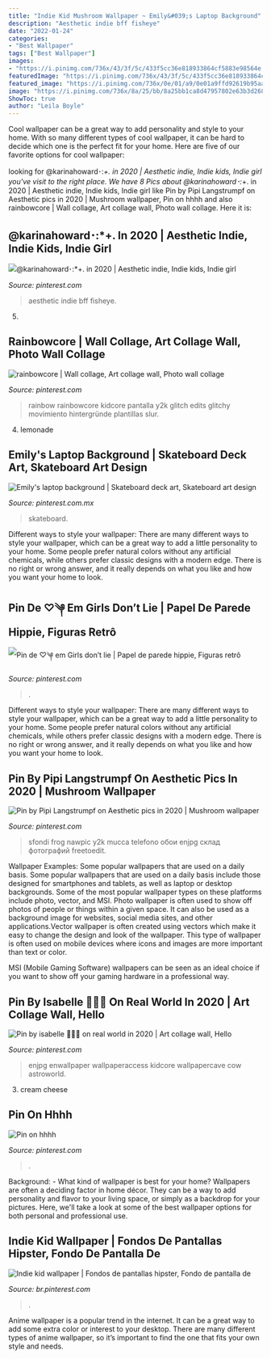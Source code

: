 ```yaml
---
title: "Indie Kid Mushroom Wallpaper ~ Emily&#039;s Laptop Background"
description: "Aesthetic indie bff fisheye"
date: "2022-01-24"
categories:
- "Best Wallpaper"
tags: ["Best Wallpaper"]
images:
- "https://i.pinimg.com/736x/43/3f/5c/433f5cc36e818933864cf5883e98564e.jpg"
featuredImage: "https://i.pinimg.com/736x/43/3f/5c/433f5cc36e818933864cf5883e98564e.jpg"
featured_image: "https://i.pinimg.com/736x/0e/01/a9/0e01a9ffd92619b95aa36b3514a1ce80.jpg"
image: "https://i.pinimg.com/736x/8a/25/bb/8a25bb1ca8d47957802e63b3d268859f.jpg"
ShowToc: true
author: "Leila Boyle"
---
```



Cool wallpaper can be a great way to add personality and style to your home. With so many different types of cool wallpaper, it can be hard to decide which one is the perfect fit for your home. Here are five of our favorite options for cool wallpaper: 

	

		
looking for @karinahoward･:*+. in 2020 | Aesthetic indie, Indie kids, Indie girl you've visit to the right place. We have 8 Pics about @karinahoward･:*+. in 2020 | Aesthetic indie, Indie kids, Indie girl like Pin by Pipi Langstrumpf on Aesthetic pics in 2020 | Mushroom wallpaper, Pin on hhhh and also rainbowcore | Wall collage, Art collage wall, Photo wall collage. Here it is:
		
    
## @karinahoward･:*+. In 2020 | Aesthetic Indie, Indie Kids, Indie Girl

<img loading=lazy src="https://i.pinimg.com/736x/97/bd/21/97bd21f94a55b3200ace9d6bd2098ef9.jpg" onerror="this.onerror=null;this.src='https://tse4.mm.bing.net/th?id=OIP.G1nIEE34Yv4gmMrpc7onRAHaNJ&amp;pid=15.1';" alt="@karinahoward･:*+. in 2020 | Aesthetic indie, Indie kids, Indie girl">

_Source: pinterest.com_

>aesthetic indie bff fisheye. 

	

5.

    
## Rainbowcore | Wall Collage, Art Collage Wall, Photo Wall Collage

<img loading=lazy src="https://i.pinimg.com/736x/51/b7/d7/51b7d71e2469f9a0d63b42ca5442629d.jpg" onerror="this.onerror=null;this.src='https://tse3.mm.bing.net/th?id=OIP.r0_twPPgSvs_nb45G0M-gAHaG5&amp;pid=15.1';" alt="rainbowcore | Wall collage, Art collage wall, Photo wall collage">

_Source: pinterest.com_

>rainbow rainbowcore kidcore pantalla y2k glitch edits glitchy movimiento hintergründe plantillas slur. 

	

4. lemonade 

    
## Emily&#039;s Laptop Background | Skateboard Deck Art, Skateboard Art Design

<img loading=lazy src="https://i.pinimg.com/736x/8a/25/bb/8a25bb1ca8d47957802e63b3d268859f.jpg" onerror="this.onerror=null;this.src='https://tse2.mm.bing.net/th?id=OIP.j51LtJH7BdrONF7tQrzilwAAAA&amp;pid=15.1';" alt="Emily&#039;s laptop background | Skateboard deck art, Skateboard art design">

_Source: pinterest.com.mx_

>skateboard. 

	

Different ways to style your wallpaper:
There are many different ways to style your wallpaper, which can be a great way to add a little personality to your home. Some people prefer natural colors without any artificial chemicals, while others prefer classic designs with a modern edge. There is no right or wrong answer, and it really depends on what you like and how you want your home to look.

    
## Pin De ♡︎༆ Em Girls Don’t Lie | Papel De Parede Hippie, Figuras Retrô

<img loading=lazy src="https://i.pinimg.com/736x/e1/ca/00/e1ca00a0d6a5bb617ebbe86b45e29849.jpg" onerror="this.onerror=null;this.src='https://tse2.mm.bing.net/th?id=OIP.8qiUtAY16uTyMp8K-8cV3QHaLM&amp;pid=15.1';" alt="Pin de ♡︎༆ em Girls don’t lie | Papel de parede hippie, Figuras retrô">

_Source: pinterest.com_

>. 

	

Different ways to style your wallpaper:
There are many different ways to style your wallpaper, which can be a great way to add a little personality to your home. Some people prefer natural colors without any artificial chemicals, while others prefer classic designs with a modern edge. There is no right or wrong answer, and it really depends on what you like and how you want your home to look.

    
## Pin By Pipi Langstrumpf On Aesthetic Pics In 2020 | Mushroom Wallpaper

<img loading=lazy src="https://i.pinimg.com/736x/0e/01/a9/0e01a9ffd92619b95aa36b3514a1ce80.jpg" onerror="this.onerror=null;this.src='https://tse2.mm.bing.net/th?id=OIP.Wd9ApLJ7Q0visaRanceQWgHaNK&amp;pid=15.1';" alt="Pin by Pipi Langstrumpf on Aesthetic pics in 2020 | Mushroom wallpaper">

_Source: pinterest.com_

>sfondi frog nawpic y2k mucca telefono обои enjpg склад фотографий freetoedit. 

	

Wallpaper Examples: Some popular wallpapers that are used on a daily basis.
Some popular wallpapers that are used on a daily basis include those designed for smartphones and tablets, as well as laptop or desktop backgrounds. Some of the most popular wallpaper types on these platforms include photo, vector, and MSI. 
Photo wallpaper is often used to show off photos of people or things within a given space. It can also be used as a background image for websites, social media sites, and other applications.Vector wallpaper is often created using vectors which make it easy to change the design and look of the wallpaper. This type of wallpaper is often used on mobile devices where icons and images are more important than text or color. 

MSI (Mobile Gaming Software) wallpapers can be seen as an ideal choice if you want to show off your gaming hardware in a professional way.

    
## Pin By Isabelle 🧿🌞🤍 On Real World In 2020 | Art Collage Wall, Hello

<img loading=lazy src="https://i.pinimg.com/736x/70/6d/7c/706d7c8200617910ebf6f84866757c7f.jpg" onerror="this.onerror=null;this.src='https://tse3.mm.bing.net/th?id=OIP.05etnpg67yN9WWdJHZNuyQHaNK&amp;pid=15.1';" alt="Pin by isabelle 🧿🌞🤍 on real world in 2020 | Art collage wall, Hello">

_Source: pinterest.com_

>enjpg enwallpaper wallpaperaccess kidcore wallpapercave cow astroworld. 

	

3. cream cheese 

    
## Pin On Hhhh

<img loading=lazy src="https://i.pinimg.com/736x/5e/1f/ff/5e1fff5ff049dfff49b34a3e71b0592f.jpg" onerror="this.onerror=null;this.src='https://tse1.mm.bing.net/th?id=OIP.JHVGZl3RA6p3kBEkZ3o0twHaNK&amp;pid=15.1';" alt="Pin on hhhh">

_Source: pinterest.com_

>. 

	

Background: - What kind of wallpaper is best for your home?
Wallpapers are often a deciding factor in home décor. They can be a way to add personality and flavor to your living space, or simply as a backdrop for your pictures. Here, we'll take a look at some of the best wallpaper options for both personal and professional use.

    
## Indie Kid Wallpaper | Fondos De Pantallas Hipster, Fondo De Pantalla De

<img loading=lazy src="https://i.pinimg.com/736x/43/3f/5c/433f5cc36e818933864cf5883e98564e.jpg" onerror="this.onerror=null;this.src='https://tse2.mm.bing.net/th?id=OIP.Ipk23qn9gzv-kfYl5mNxWQHaNK&amp;pid=15.1';" alt="Indie kid wallpaper | Fondos de pantallas hipster, Fondo de pantalla de">

_Source: br.pinterest.com_

>. 

	

Anime wallpaper is a popular trend in the internet. It can be a great way to add some extra color or interest to your desktop. There are many different types of anime wallpaper, so it’s important to find the one that fits your own style and needs.

